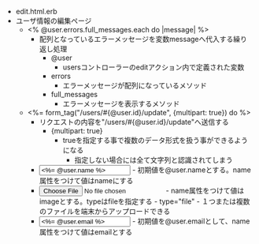- edit.html.erb
- ユーザ情報の編集ページ
  - <% @user.errors.full_messages.each do |message| %>
    - 配列となっているエラーメッセージを変数messageへ代入する繰り返し処理
      - @user
        - usersコントローラーのeditアクション内で定義された変数
      - errors
        - エラーメッセージが配列になっているメソッド
      - full_messages
        - エラーメッセージを表示するメソッド
  - <%= form_tag("/users/#{@user.id}/update", {multipart: true}) do %>
    - リクエストの内容を"/users/#{@user.id}/update"へ送信する
      - {multipart: true}
        - trueを指定する事で複数のデータ形式を扱う事ができるようになる
          - 指定しない場合には全て文字列と認識されてしまう
    - <input value="<%= @user.name %>" name="name">
      - 初期値を@user.nameとする。name属性をつけて値はnameにする
    - <input name="image" type="file">
      - name属性をつけて値はimageとする。typeはfileを指定する
        - type="file"
          - １つまたは複数のファイルを端末からアップロードできる
    - <input value="<%= @user.email %>" name="email">
      - 初期値を@user.emailとして、name属性をつけて値はemailとする